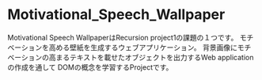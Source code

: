 # Motivational_Speech_Wallpaper

Motivational Speech WallpaperはRecursion project1の課題の１つです。
モチベーションを高める壁紙を生成するウェブアプリケーション。
背景画像にモチベーションの高まるテキストを載せたオブジェクトを出力するWeb applicationの作成を通して
DOMの概念を学習するProjectです。

